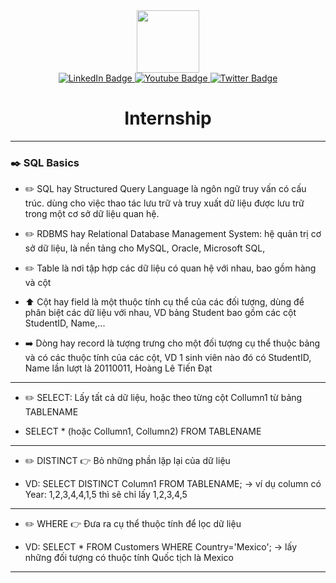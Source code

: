 <div id="header" align="center">
  <img src="https://i.imgur.com/c7iirLS.jpg" width="100"/>
    <div id="badges">
        <a href="your-linkedin-URL">
            <img src="https://img.shields.io/badge/LinkedIn-blue?style=for-the-badge&logo=linkedin&logoColor=white" alt="LinkedIn Badge"/>
        </a>
        <a href="your-youtube-URL">
            <img src="https://img.shields.io/badge/YouTube-red?style=for-the-badge&logo=youtube&logoColor=white" alt="Youtube Badge"/>
        </a>
        <a href="your-twitter-URL">
            <img src="https://img.shields.io/badge/Twitter-blue?style=for-the-badge&logo=twitter&logoColor=white" alt="Twitter Badge"/>
        </a>
    </div>
    <h1>Internship</h1>
</div>

---

### :black_nib: SQL Basics 


- :pencil2: SQL hay Structured Query Language là ngôn ngữ truy vấn có cấu trúc. dùng cho việc thao tác lưu trữ và truy xuất dữ liệu được lưu trữ trong một cơ sở dữ liệu quan hệ. 

- :pencil2: RDBMS hay Relational Database Management System: hệ quản trị cơ sở dữ liệu, là nền tảng cho MySQL, Oracle, Microsoft SQL, 

- :pencil2: Table là nơi tập hợp các dữ liệu có quan hệ với nhau, bao gồm hàng và cột

- :arrow_up: Cột hay field là một thuộc tính cụ thể của các đối tượng, dùng để phân biệt các dữ liệu với nhau, VD bảng Student bao gồm các cột StudentID, Name,...

- :arrow_right: Dòng hay record là tượng trưng cho một đối tượng cụ thể thuộc bảng và có các thuộc tính của các cột, VD 1 sinh viên nào đó có StudentID, Name lần lượt là 20110011, Hoàng Lê Tiến Đạt

---

- :pencil2: SELECT: Lấy tất cả dữ liệu, hoặc theo từng cột Collumn1 từ bảng TABLENAME 

- SELECT * (hoặc Collumn1, Collumn2) FROM TABLENAME 

---

- :pencil2:  DISTINCT :point_right: Bỏ những phần lặp lại của dữ liệu

- VD: SELECT DISTINCT Column1 FROM TABLENAME; -> ví dụ column có Year: 1,2,3,4,4,1,5 thì sẽ chỉ lấy 1,2,3,4,5

---

- :pencil2: WHERE :point_right: Đưa ra cụ thể thuộc tính để lọc dữ liệu

- VD: SELECT * FROM Customers WHERE Country='Mexico'; -> lấy những đối tượng có thuộc tính Quốc tịch là Mexico

---

